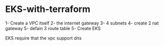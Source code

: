 # EKS-with-terraform

1- Create a VPC itself 
2- the internet gateway
3- 4 subnets 
4- create 2 nat gateway 
5- defain 3 route table
5- Create EKS 


EKS require that the vpc support dns
